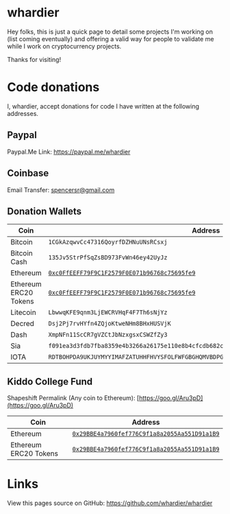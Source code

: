 # whardier

Hey folks, this is just a quick page to detail some projects I'm working on (list coming eventually) and offering a valid way for people to validate me while I work on cryptocurrency projects.

Thanks for visiting!

# Code donations

I, whardier, accept donations for code I have written at the following addresses.

## Paypal

Paypal.Me Link: https://paypal.me/whardier

## Coinbase

Email Transfer: spencersr@gmail.com

## Donation Wallets

Coin | Address
--- | ---
Bitcoin | ```1CGkAzqwvCc47316QoyrfDZHNuUNsRCsxj```
Bitcoin Cash | ```135Jv5StrPfSqZsBD973FvWn46ey42UyJz```
Ethereum | [```0xc0FfEEFF79F9C1F2579F0E071b96768c75695fe9```](https://etherscan.io/address/0xc0ffeeff79f9c1f2579f0e071b96768c75695fe9)
Ethereum ERC20 Tokens | [```0xc0FfEEFF79F9C1F2579F0E071b96768c75695fe9```](https://etherscan.io/address/0xc0ffeeff79f9c1f2579f0e071b96768c75695fe9)
Litecoin | ```LbwwqKFE9qnm3LjEWCRVHqF4F7Th6sNjYz```
Decred | ```Dsj2Pj7rvHYfn4ZQjoKtweNHm8BHxHUSVjK```
Dash | ```XmpNFn11ScCR7gVZCtJbNzxgsxCSWZfZy3```
Sia | ```f091ea3d3fdb7fba8359e4b3266a26175e110e8b4cfcdb682c0ad89b87744f483b7f97a5a609```
IOTA | ```RDTBOHPDA9UKJUYMYYIMAFZATUHHFHVYSFOLFWFGBGHQMVBDPG9TJBMDGTAZYQVTOBLQWZUIITXNFXCVAYSGH9GXQA```

## Kiddo College Fund

Shapeshift Permalink (Any coin to Ethereum): [https://goo.gl/Aru3pD](https://goo.gl/Aru3pD)

Coin | Address
--- | ---
Ethereum | [```0x29BBE4a7960fef776C9f1a8a2055Aa551D91a1B9```](https://etherscan.io/address/0x29BBE4a7960fef776C9f1a8a2055Aa551D91a1B9)
Ethereum ERC20 Tokens| [```0x29BBE4a7960fef776C9f1a8a2055Aa551D91a1B9```](https://etherscan.io/address/0x29BBE4a7960fef776C9f1a8a2055Aa551D91a1B9)

# Links

View this pages source on GitHub: https://github.com/whardier/whardier
